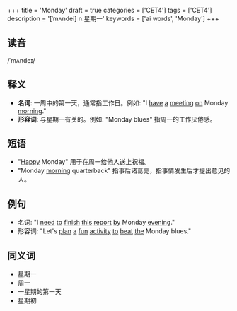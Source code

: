 +++
title = 'Monday'
draft = true
categories = ['CET4']
tags = ['CET4']
description = '[ˈmʌndei] n.星期一'
keywords = ['ai words', 'Monday']
+++

## 读音
/ˈmʌndeɪ/

## 释义
- **名词**: 一周中的第一天，通常指工作日。例如: "I [have](/zh/post/have/) [a](/zh/post/a/) [meeting](/zh/post/meeting/) [on](/zh/post/on/) Monday [morning](/zh/post/morning/)."
- **形容词**: 与星期一有关的。例如: "Monday blues" 指周一的工作厌倦感。

## 短语
- "[Happy](/zh/post/happy/) Monday" 用于在周一给他人送上祝福。
- "Monday [morning](/zh/post/morning/) quarterback" 指事后诸葛亮，指事情发生后才提出意见的人。

## 例句
- 名词: "I [need](/zh/post/need/) [to](/zh/post/to/) [finish](/zh/post/finish/) [this](/zh/post/this/) [report](/zh/post/report/) [by](/zh/post/by/) Monday [evening](/zh/post/evening/)."
- 形容词: "Let's [plan](/zh/post/plan/) [a](/zh/post/a/) [fun](/zh/post/fun/) [activity](/zh/post/activity/) [to](/zh/post/to/) [beat](/zh/post/beat/) [the](/zh/post/the/) Monday blues."

## 同义词
- 星期一
- 周一
- 一星期的第一天
- 星期初
